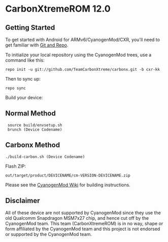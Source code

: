 CarbonXtremeROM 12.0
===========


Getting Started
---------------

To get started with Android for ARMv6/CyanogenMod/CXR, you'll need to get
familiar with [Git and Repo](http://source.android.com/source/developing.html).


To initialize your local repository using the CyanogenMod trees, use a command like this:


    repo init -u git://github.com/TeamCarbonXtreme/carbonx.git -b cxr-kk

Then to sync up:

    repo sync

Build your device:

Normal Method
--------
     source build/envsetup.sh
     brunch (Device Codename)

Carbonx Method
--------

    ./build-carbon.sh (Device Codename)

Flash ZIP:

    out/target/product/DEVICENAME/cm-VERSION-DEVICENAME.zip


Please see the [CyanogenMod Wiki](http://wiki.cyanogenmod.org/) for building instructions.

Disclaimer
--------

All of these device are not supported by CyanogenMod since they use the old Qualcomm
Snapdragon MSM7x27 chip, and hence cut off by the CyanogenMod team. This team (CarbonXtremeROM)
is in no way, shape or form affiliated by the CyanogenMod team and this project is not
endorsed or supported by the CyanogenMod team.

